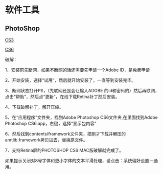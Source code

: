 # 软件工具
 
## PhotoShop

[CS3](http://www.adobe.com/cn/downloads/other-downloads.html)

[CS6](https://helpx.adobe.com/cn/x-productkb/policy-pricing/cs6-product-downloads.html)

破解：

1、安装前先断网，如果不断网的话还需要先申请一个Adobe ID，是免费申请

2、开始安装，选择“试用”，然后就开始安装了，一直等到安装完毕。

3、断网状态打开PS，（先联网还是会让输入ADOBE 的id和密码的）然后再联网，点击“帮助”，然后点“更新”，在线下载Retina补丁然后安装。

4、下载破解补丁，解开压缩。

5、在“应用程序”文件夹，找到Adobe Photoshop CS6文件夹,在里面找到Adobe Photoshop CS6.app，右键，选择“显示包内容”

6、然后找到contents/framework文件夹，把刚才下载并解压的amtlib.framework拷贝进去，替换原文件。

7、支持Retina屏的PHOTOSHOP CS6 MAC版破解就完成了。

如果提示关闭对8号字体和更小字体的文本平滑处理，请点击：系统偏好设置－通用。






